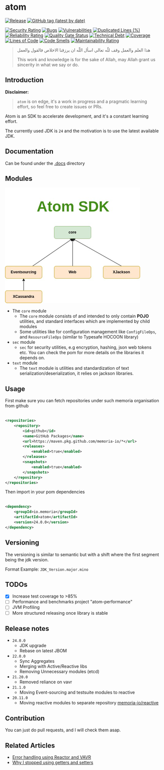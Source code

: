 # atom

[![Release](https://github.com/memoria-io/atom/workflows/Release/badge.svg)](https://github.com/memoria-io/atom/actions?query=workflow%3ARelease)
[![GitHub tag (latest by date)](https://img.shields.io/github/v/tag/memoria-io/atom?label=Version&logo=github)](https://github.com/orgs/memoria-io/packages?repo_name=atom)

[![Security Rating](https://sonarcloud.io/api/project_badges/measure?project=memoria-io_atom&metric=security_rating)](https://sonarcloud.io/summary/new_code?id=memoria-io_atom)
[![Bugs](https://sonarcloud.io/api/project_badges/measure?project=memoria-io_atom&metric=bugs)](https://sonarcloud.io/summary/new_code?id=memoria-io_atom)
[![Vulnerabilities](https://sonarcloud.io/api/project_badges/measure?project=memoria-io_atom&metric=vulnerabilities)](https://sonarcloud.io/summary/new_code?id=memoria-io_atom)
[![Duplicated Lines (%)](https://sonarcloud.io/api/project_badges/measure?project=memoria-io_atom&metric=duplicated_lines_density)](https://sonarcloud.io/summary/new_code?id=memoria-io_atom)
[![Reliability Rating](https://sonarcloud.io/api/project_badges/measure?project=memoria-io_atom&metric=reliability_rating)](https://sonarcloud.io/summary/new_code?id=memoria-io_atom)
[![Quality Gate Status](https://sonarcloud.io/api/project_badges/measure?project=memoria-io_atom&metric=alert_status)](https://sonarcloud.io/summary/new_code?id=memoria-io_atom)
[![Technical Debt](https://sonarcloud.io/api/project_badges/measure?project=memoria-io_atom&metric=sqale_index)](https://sonarcloud.io/summary/new_code?id=memoria-io_atom)
[![Coverage](https://sonarcloud.io/api/project_badges/measure?project=memoria-io_atom&metric=coverage)](https://sonarcloud.io/summary/new_code?id=memoria-io_atom)
[![Lines of Code](https://sonarcloud.io/api/project_badges/measure?project=memoria-io_atom&metric=ncloc)](https://sonarcloud.io/summary/new_code?id=memoria-io_atom)
[![Code Smells](https://sonarcloud.io/api/project_badges/measure?project=memoria-io_atom&metric=code_smells)](https://sonarcloud.io/summary/new_code?id=memoria-io_atom)
[![Maintainability Rating](https://sonarcloud.io/api/project_badges/measure?project=memoria-io_atom&metric=sqale_rating)](https://sonarcloud.io/summary/new_code?id=memoria-io_atom)

> هذا العلم والعمل وقف للّه تعالي اسأل اللّه ان يرزقنا الاخلاص فالقول والعمل
>
> This work and knowledge is for the sake of Allah, may Allah grant us sincerity in what we say or do.

## Introduction

**Disclaimer:**
> `atom` is on edge, it's a work in progress and a pragmatic learning effort, so feel free to create issues or PRs.

Atom is an SDK to accelerate development, and it's a constant learning effort.

The currently used JDK is `24` and the motivation is to use the latest available JDK.

## Documentation

Can be found under the [.docs](/.docs) directory

## Modules

![](.docs/atom.jpg)

* The `core` module
    * The `core` module consists of and intended to only contain **POJO** utilities, and standard interfaces which are
      implemented by child modules
    * Some utilities like for configuration management like `ConfigFileOps`, and `ResourceFileOps` (similar to Typesafe
      HOCOON
      library)
* `sec` module
    * `sec` for security utilities, e.g encryption, hashing, json web tokens etc. You can check the pom for more details
      on the libraries it depends on.
* `text` module
    * The `text` module is utilities and standardization of text serialization/deserialization, it relies on jackson
      libraries.

## Usage

First make sure you can fetch repositories under such memoria organisation from github

```xml

<repositories>
    <repository>
        <id>github</id>
        <name>GitHub Packages</name>
        <url>https://maven.pkg.github.com/memoria-io/*</url>
        <releases>
            <enabled>true</enabled>
        </releases>
        <snapshots>
            <enabled>true</enabled>
        </snapshots>
    </repository>
</repositories>

```

Then import in your pom dependencies

```xml

<dependency>
    <groupId>io.memoria</groupId>
    <artifactId>atom</artifactId>
    <version>24.0.0</version>
</dependency>
```

## Versioning

The versioning is similar to semantic but with a shift where the first segment being the jdk version.

Format Example: `JDK_Version.major.mino`

## TODOs

* [x] Increase test coverage to >85%
* [ ] Performance and benchmarks project "atom-performance"
* [ ] JVM Profiling
* [ ] More structured releasing once library is stable

## Release notes

* `24.0.0`
    * JDK upgrade
    * Rebase on latest JBOM
* `22.0.0`
    * Sync Aggregates
    * Merging with Active/Reactive libs
    * Removing Unnecessary modules (etcd)
* `21.20.0`
    * Removed reliance on vavr
* `21.1.0`
    * Moving Event-sourcing and testsuite modules to reactive
* `20.11.0`
    * Moving reactive modules to separate repository [memoria-io/reactive](https://github.com/memoria-io/reactive)

## Contribution

You can just do pull requests, and I will check them asap.

## Related Articles

* [Error handling using Reactor and VAVR](https://marmoush.com/2019/11/12/Error-Handling.html)
* [Why I stopped using getters and setters](https://marmoush.com/2019/12/13/stopped-using-getters-and-setters.html)
